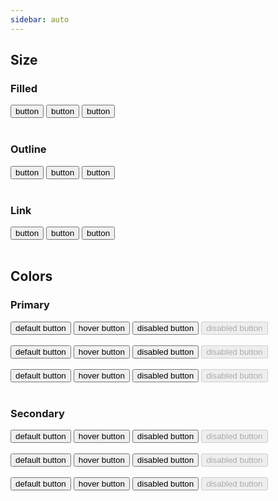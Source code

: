 ```yaml
---
sidebar: auto
---
```


## Size

### Filled

<button class="ms-button ms-button--primary ms-button--small">button</button>
<button class="ms-button ms-button--primary">button</button>
<button class="ms-button ms-button--primary ms-button--large">button</button>
<br><br>

### Outline

<button class="ms-button ms-button--primary ms-button--outline ms-button--small">button</button>
<button class="ms-button ms-button--primary ms-button--outline">button</button>
<button class="ms-button ms-button--primary ms-button--outline ms-button--large">button</button>
<br><br>

### Link

<button class="ms-button ms-button--primary ms-button--link ms-button--small">button</button>
<button class="ms-button ms-button--primary ms-button--link">button</button>
<button class="ms-button ms-button--primary ms-button--link ms-button--large">button</button>
<br><br>

## Colors

### Primary

<button class="ms-button ms-button--primary">default button</button>
<button class="ms-button ms-button--primary is-hover">hover button</button>
<button class="ms-button ms-button--primary is-disabled">disabled button</button>
<button class="ms-button ms-button--primary" disabled>disabled button</button>
<br><br>
<button class="ms-button ms-button--primary ms-button--outline">default button</button>
<button class="ms-button ms-button--primary ms-button--outline is-hover">hover button</button>
<button class="ms-button ms-button--primary ms-button--outline is-disabled">disabled button</button>
<button class="ms-button ms-button--primary ms-button--outline" disabled>disabled button</button>
<br><br>
<button class="ms-button ms-button--primary ms-button--link">default button</button>
<button class="ms-button ms-button--primary ms-button--link is-hover">hover button</button>
<button class="ms-button ms-button--primary ms-button--link is-disabled">disabled button</button>
<button class="ms-button ms-button--primary ms-button--link" disabled>disabled button</button>
<br><br>

### Secondary

<button class="ms-button ms-button--secondary">default button</button>
<button class="ms-button ms-button--secondary is-hover">hover button</button>
<button class="ms-button ms-button--secondary is-disabled">disabled button</button>
<button class="ms-button ms-button--secondary" disabled>disabled button</button>
<br><br>
<button class="ms-button ms-button--secondary ms-button--outline">default button</button>
<button class="ms-button ms-button--secondary ms-button--outline is-hover">hover button</button>
<button class="ms-button ms-button--secondary ms-button--outline is-disabled">disabled button</button>
<button class="ms-button ms-button--secondary ms-button--outline" disabled>disabled button</button>
<br><br>
<button class="ms-button ms-button--secondary ms-button--link">default button</button>
<button class="ms-button ms-button--secondary ms-button--link is-hover">hover button</button>
<button class="ms-button ms-button--secondary ms-button--link is-disabled">disabled button</button>
<button class="ms-button ms-button--secondary ms-button--link" disabled>disabled button</button>
